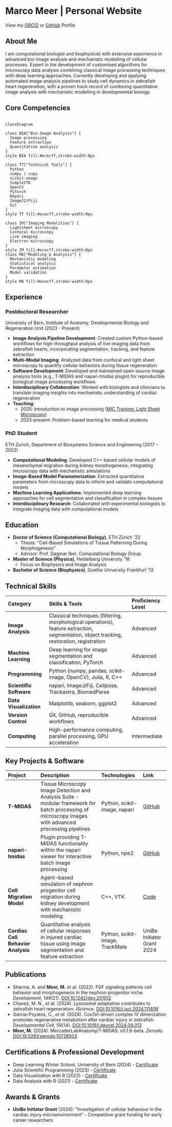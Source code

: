 # Marco Meer | Personal Website

View my [ORCID](https://orcid.org/0000-0003-4501-6121) or [GitHub](https://github.com/macromeer) Profile 

## About Me

I am computational biologist and biophysicist with extensive experience in advanced bio-image analysis and mechanistic modelling of cellular processes. Expert in the development of customised algorithms for microscopy data analysis combining classical image processing techniques with deep learning approaches. Currently developing and applying automated image analysis pipelines to study cell dynamics in zebrafish heart regeneration, with a proven track record of combining quantitative image analysis with mechanistic modelling in developmental biology.

## Core Competencies

```mermaid

classDiagram

class BIA["Bio-Image Analysis"] {
  Image processing
  Feature extraction
  Quantitative analysis
}
style BIA fill:#ececff,stroke-width:0px

class TT["Technical Tools"] {
  Python
  numpy / cupy
  scikit-image
  SimpleITK
  OpenCV
  PyTorch
  Napari
  ImageJ2/Fiji
  Git
}
style TT fill:#ececff,stroke-width:0px

class IM["Imaging Modalities"] {
  Lightsheet microscopy
  Confocal microscopy
  Live imaging
  Electron microscopy
}
style IM fill:#ececff,stroke-width:0px
class MA["Modeling & Analysis"] {
  Mechanistic modeling
  Statistical analysis
  Parameter estimation
  Model validation
}
style MA fill:#ececff,stroke-width:0px
```


## Experience

### Postdoctoral Researcher
University of Bern, Institute of Anatomy, Developmental Biology and Regeneration Unit (2023 - Present)

* **Image Analysis Pipeline Development**: Created custom Python-based workflows for high-throughput analysis of live imaging data from zebrafish hearts, incorporating segmentation, tracking, and feature extraction
* **Multi-Modal Imaging**: Analyzed data from confocal and light sheet microscopy to quantify cellular behaviors during tissue regeneration
* **Software Development**: Developed and maintained open-source image analysis tools (e.g., T-MIDAS and napari-tmidas plugin) for reproducible biological image processing workflows
* **Interdisciplinary Collaboration**: Worked with biologists and clinicians to translate imaging insights into mechanistic understanding of cardiac regeneration
* **Teaching**:
  * 2025: Introduction to image processing ([MIC Training: Light Sheet Microscopy](certificates/250219-21_SPIM_program-5.pdf))
  * 2023-present: Problem-based learning for medical students

### PhD Student
ETH Zurich, Department of Biosystems Science and Engineering (2017 - 2022)

* **Computational Modeling**: Developed C++ based cellular models of mesenchymal migration during kidney morphogenesis, integrating microscopy data with mechanistic simulations
* **Image-Based Model Parameterization**: Extracted quantitative parameters from microscopy data to inform and validate computational models
* **Machine Learning Applications**: Implemented deep learning approaches for cell segmentation and classification in complex tissues
* **Interdisciplinary Research**: Collaborated with experimental biologists to integrate imaging data with computational models

## Education

* **Doctor of Science (Computational Biology)**, ETH Zürich '22
  * Thesis: "Cell-Based Simulations of Tissue Patterning During Morphogenesis"
  * Advisor: Prof. Dagmar Iber, Computational Biology Group
* **Master of Science (Physics)**, Heidelberg University '16
  * Focus on Biophysics and Image Analysis
* **Bachelor of Science (Biophysics)**, Goethe University Frankfurt '13

## Technical Skills

| Category | Skills & Tools | Proficiency Level |
|:---------|:---------------|:------------------|
| **Image Analysis** | Classical techniques (filtering, morphological operations), feature extraction, segmentation, object tracking, restoration, registration | Advanced |
| **Machine Learning** | Deep learning for image segmentation and classification, PyTorch | Advanced |
| **Programming** | Python (numpy, pandas, scikit-image, OpenCV), Julia, R, C++ | Advanced |
| **Scientific Software** | napari, ImageJ/Fiji, Cellpose, Trackastra, BiomedParse | Advanced |
| **Data Visualization** | Matplotlib, seaborn, ggplot2 | Advanced |
| **Version Control** | Git, GitHub, reproducible workflows | Advanced |
| **Computing** | High-performance computing, parallel processing, GPU acceleration | Intermediate |

## Key Projects & Software

| Project | Description | Technologies | Link |
|:--------|:------------|:-------------|:-----|
| **T-MIDAS** | Tissue Microscopy Image Detection and Analysis Suite - modular framework for batch processing of microscopy images with advanced processing pipelines | Python, scikit-image, napari | [GitHub](https://doi.org/10.5281/zenodo.10728503) |
| **napari-tmidas** | Plugin providing T-MIDAS functionality within the napari viewer for interactive batch image processing | Python, npe2 | [GitHub](https://github.com/macromeer/napari-tmidas) |
| **Cell Migration Model** | Agent-based simulation of nephron progenitor cell migration during kidney development with mechanistic modeling | C++, VTK | [Code](https://git.bsse.ethz.ch/iber/Publications/2022_Meer_NPC_Condensation) |
| **Cardiac Cell Behavior Analysis** | Quantitative analysis of cellular responses in injured cardiac tissue using image segmentation and feature extraction | Python, scikit-image, TrackMate | UniBe Initiator Grant 2024 |

## Publications

* Sharma, A. and **Meer, M.** *et al.* (2022). FGF signaling patterns cell behavior and morphogenesis in the nephron progenitor niche. *Development*, 149(21). [DOI:10.1242/dev.201012](https://doi.org/10.1242/dev.201012)
* Chavez, M. N., *et al.* (2024). Lysosomal adaptation contributes to zebrafish heart regeneration. *iScience*. [DOI:10.1016/j.isci.2024.111406](https://doi.org/10.1016/j.isci.2024.111406)
* García-Poyatos, C., *et al.* (2024). Cox7a1-driven complex IV dimerization promotes regenerative metabolism after cardiac injury in zebrafish. *Developmental Cell*, 59(14). [DOI:10.1016/j.devcel.2024.04.012](https://doi.org/10.1016/j.devcel.2024.04.012)
* **Meer, M.** (2024). MercaderLabAnatomy/T-MIDAS: v0.1.9-beta. *Zenodo*. [DOI:10.5281/zenodo.10728503](https://doi.org/10.5281/zenodo.10728503)

## Certifications & Professional Development

* Deep Learning Winter School, University of Bern (2024) - [Certificate](https://github.com/macromeer/macromeer.github.io/blob/main/certificates/Bern_DL_WinterSchool_2024_Certificate_MarcoMeer.pdf)
* Julia Scientific Programming (2023) - [Certificate](https://coursera.org/share/a62d80f195c50fd8d7c7b0ece3bb2279)
* Data Visualization with R (2022) - [Certificate](https://courses.edx.org/certificates/f4a5d4042f9c45a4892559d431aa4b2e)
* Data Analysis with R (2021) - [Certificate](https://courses.edx.org/certificates/bfb8efbaa75d4de3afa94f8599671b6d)

## Awards & Grants

* **UniBe Initiator Grant** (2024): "Investigation of cellular behaviour in the cardiac injury microenvironment" - Competitive grant funding for early career researchers


